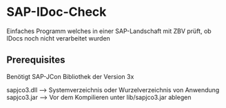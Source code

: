 # SAP-IDoc-Check
Einfaches Programm welches in einer SAP-Landschaft mit ZBV prüft, ob IDocs noch nicht verarbeitet wurden
## Prerequisites
Benötigt SAP-JCon Bibliothek der Version 3x

sapjco3.dll --> Systemverzeichnis oder Wurzelverzeichnis von Anwendung
sapjco3.jar --> Vor dem Kompilieren unter lib/sapjco3.jar ablegen
